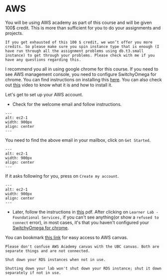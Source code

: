 # AWS

You will be using AWS academy as part of this course and will be given 100$ credit. This is more than sufficient for you to do your assignments and projects.

```{Warning}
If you get exhausted of this 100 $ credit, we won’t offer you more credits. So please make sure you spin instance type that is enough (I have run through all the assignment problems using db.t3.small instance) to get through your problems. Please check with me if you have any questions regarding this.
```

I recommend you all in using google chrome for this course. If you need to see AWS management console, you need to configure SwitchyOmega for chrome. You can find instructions on installing this [here](https://docs.aws.amazon.com/emr/latest/ManagementGuide/emr-connect-master-node-proxy.html). You can also check out [this](https://www.youtube.com/watch?v=SZMcTaFzQZs) video to know what it is and how to install it.

Let's get to set up your AWS account.

- Check for the welcome email and follow instructions.

```{figure} img/welcome.png
---
alt: ec2-1
width: 900px
align: center
---
```

You need to find the above email in your mailbox, click on `Get Started`.

```{figure} img/account.png
---
alt: ec2-1
width: 900px
align: center
---
```

If it asks following for you, press on `Create my account`.

```{figure} img/create.png
---
alt: ec2-1
width: 900px
align: center
---
```

- Later, follow the instructions in [this](https://canvas.ubc.ca/files/18576663/download?download_frd=1) pdf. After clicking on `Learner Lab - Foundational Services,` if you can't see anything(or show a `refused to connect` error), in most cases, it's that you haven't configured your [SwitchyOmega for chrome](https://docs.aws.amazon.com/emr/latest/ManagementGuide/emr-connect-master-node-proxy.html).

You can bookmark [this link](https://awsacademy.instructure.com/login/canvas) for easy access to AWS canvas.

```{important}
Please don't confuse AWS Academy canvas with the UBC canvas. Both are separate things and are not connected.
```

```{Warning}
Shut down your RDS instances when not in use.
```

```{note}
Shutting down your lab won't shut down your RDS instance; shut it down separately if not in use.
```